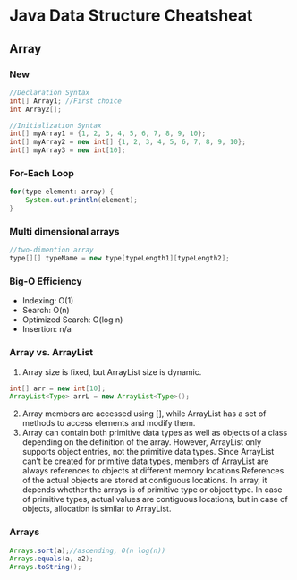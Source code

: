 # Java Data Structure Cheatsheat

## Array

### New
```Java
//Declaration Syntax
int[] Array1; //First choice
int Array2[]; 

//Initialization Syntax
int[] myArray1 = {1, 2, 3, 4, 5, 6, 7, 8, 9, 10};
int[] myArray2 = new int[] {1, 2, 3, 4, 5, 6, 7, 8, 9, 10};
int[] myArray3 = new int[10];
```
### For-Each Loop
```Java
for(type element: array) {
    System.out.println(element);
}
```
### Multi dimensional arrays
```Java
//two-dimention array
type[][] typeName = new type[typeLength1][typeLength2];
```
### Big-O Efficiency
* Indexing: O(1)
* Search: O(n)
* Optimized Search: O(log n)
* Insertion: n/a

### Array vs. ArrayList
1. Array size is fixed, but ArrayList size is dynamic.
```java
int[] arr = new int[10];
ArrayList<Type> arrL = new ArrayList<Type>();
```
2. Array members are accessed using [], while ArrayList has a set of methods to access elements and modify them.
3. Array can contain both primitive data types as well as objects of a class depending on the definition of the array. However, ArrayList only supports object entries, not the primitive data types. Since ArrayList can’t be created for primitive data types, members of ArrayList are always references to objects at different memory locations.References of the actual objects are stored at contiguous locations. In array, it depends whether the arrays is of primitive type or object type. In case of primitive types, actual values are contiguous locations, but in case of objects, allocation is similar to ArrayList.

### Arrays
```Java
Arrays.sort(a);//ascending, O(n log(n))
Arrays.equals(a, a2);
Arrays.toString();
```
